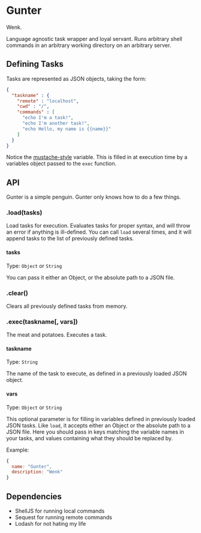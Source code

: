 # Gunter

Wenk.

Language agnostic task wrapper and loyal servant.  Runs arbitrary shell commands
in an arbitrary working directory on an arbitrary server.

## Defining Tasks

Tasks are represented as JSON objects, taking the form:
```json
{
  "taskname" : {
    "remote" : "localhost",
    "cwd" : "/",
    "commands" : [
      "echo I'm a task!",
      "echo I'm another task!",
      "echo Hello, my name is {{name}}"
    ]
  }
}
```

Notice the [mustache-style](http://mustache.github.io/) variable.  This is
filled in at execution time by a variables object passed to the `exec` function.

## API

Gunter is a simple penguin.  Gunter only knows how to do a few things.

### .load(tasks)

Load tasks for execution.  Evaluates tasks for proper syntax, and will throw
an error if anything is ill-defined.  You can call `load` several times, and it
will append tasks to the list of previously defined tasks.

#### tasks

Type: `Object` or `String`

You can pass it either an Object, or the absolute path to a JSON file.

### .clear()

Clears all previously defined tasks from memory.

### .exec(taskname[, vars])

The meat and potatoes.  Executes a task.

#### taskname

Type: `String`

The name of the task to execute, as defined in a previously loaded JSON object.

#### vars

Type: `Object` or `String`

This optional parameter is for filling in variables defined in previously loaded
JSON tasks.  Like `load`, it accepts either an Object or the absolute path
to a JSON file.  Here you should pass in keys matching the variable names in
your tasks, and values containing what they should be replaced by.

Example:
```js
{
  name: "Gunter",
  description: "Wenk"
}
```

## Dependencies

+ ShellJS for running local commands
+ Sequest for running remote commands
+ Lodash for not hating my life
